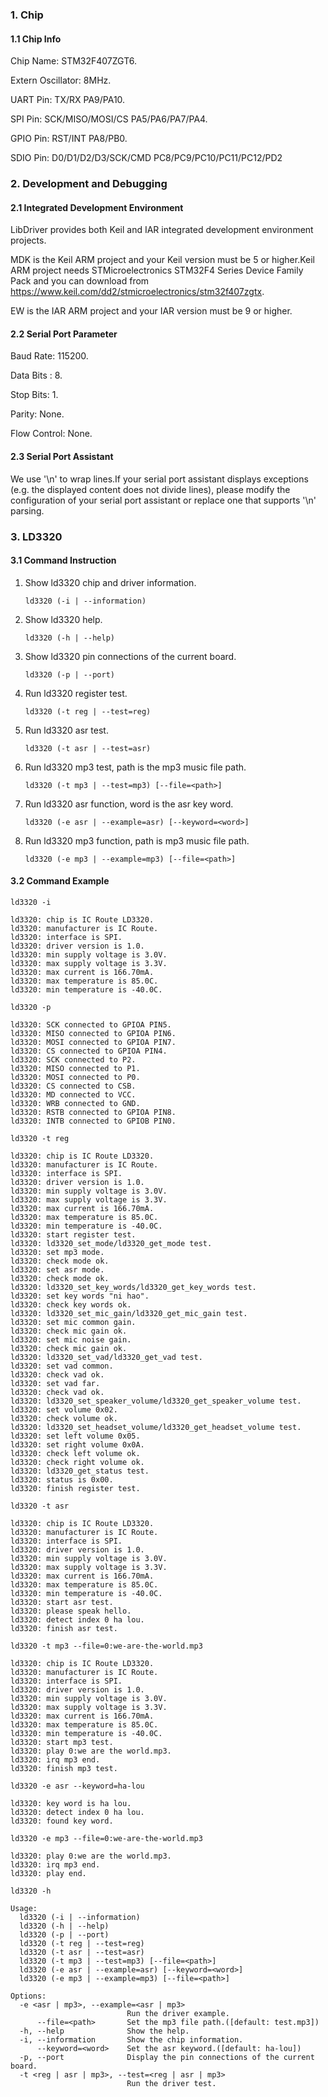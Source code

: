 ### 1. Chip

#### 1.1 Chip Info

Chip Name: STM32F407ZGT6.

Extern Oscillator: 8MHz.

UART Pin: TX/RX PA9/PA10.

SPI Pin: SCK/MISO/MOSI/CS  PA5/PA6/PA7/PA4.

GPIO Pin: RST/INT PA8/PB0.

SDIO Pin: D0/D1/D2/D3/SCK/CMD PC8/PC9/PC10/PC11/PC12/PD2

### 2. Development and Debugging

#### 2.1 Integrated Development Environment

LibDriver provides both Keil and IAR integrated development environment projects.

MDK is the Keil ARM project and your Keil version must be 5 or higher.Keil ARM project needs STMicroelectronics STM32F4 Series Device Family Pack and you can download from https://www.keil.com/dd2/stmicroelectronics/stm32f407zgtx.

EW is the IAR ARM project and your IAR version must be 9 or higher.

#### 2.2 Serial Port Parameter

Baud Rate: 115200.

Data Bits : 8.

Stop Bits: 1.

Parity: None.

Flow Control: None.

#### 2.3 Serial Port Assistant

We use '\n' to wrap lines.If your serial port assistant displays exceptions (e.g. the displayed content does not divide lines), please modify the configuration of your serial port assistant or replace one that supports '\n' parsing.

### 3. LD3320

#### 3.1 Command Instruction

1. Show ld3320 chip and driver information.

   ```shell
   ld3320 (-i | --information)
   ```

2. Show ld3320 help.

   ```shell
   ld3320 (-h | --help)
   ```

3. Show ld3320 pin connections of the current board.

   ```shell
   ld3320 (-p | --port)
   ```

4. Run ld3320 register test.

   ```shell
   ld3320 (-t reg | --test=reg)
   ```

5. Run ld3320 asr test.

   ```shell
   ld3320 (-t asr | --test=asr)
   ```

6. Run ld3320 mp3 test, path is the mp3 music file path.

   ```shell
   ld3320 (-t mp3 | --test=mp3) [--file=<path>]
   ```

7. Run ld3320 asr function, word is the asr key word. 

   ```shell
   ld3320 (-e asr | --example=asr) [--keyword=<word>]
   ```

8. Run ld3320 mp3 function, path is mp3 music file path. 

   ```shell
   ld3320 (-e mp3 | --example=mp3) [--file=<path>]
   ```

#### 3.2 Command Example

```shell
ld3320 -i

ld3320: chip is IC Route LD3320.
ld3320: manufacturer is IC Route.
ld3320: interface is SPI.
ld3320: driver version is 1.0.
ld3320: min supply voltage is 3.0V.
ld3320: max supply voltage is 3.3V.
ld3320: max current is 166.70mA.
ld3320: max temperature is 85.0C.
ld3320: min temperature is -40.0C.
```

```shell
ld3320 -p

ld3320: SCK connected to GPIOA PIN5.
ld3320: MISO connected to GPIOA PIN6.
ld3320: MOSI connected to GPIOA PIN7.
ld3320: CS connected to GPIOA PIN4.
ld3320: SCK connected to P2.
ld3320: MISO connected to P1.
ld3320: MOSI connected to P0.
ld3320: CS connected to CSB.
ld3320: MD connected to VCC.
ld3320: WRB connected to GND.
ld3320: RSTB connected to GPIOA PIN8.
ld3320: INTB connected to GPIOB PIN0.
```

```shell
ld3320 -t reg

ld3320: chip is IC Route LD3320.
ld3320: manufacturer is IC Route.
ld3320: interface is SPI.
ld3320: driver version is 1.0.
ld3320: min supply voltage is 3.0V.
ld3320: max supply voltage is 3.3V.
ld3320: max current is 166.70mA.
ld3320: max temperature is 85.0C.
ld3320: min temperature is -40.0C.
ld3320: start register test.
ld3320: ld3320_set_mode/ld3320_get_mode test.
ld3320: set mp3 mode.
ld3320: check mode ok.
ld3320: set asr mode.
ld3320: check mode ok.
ld3320: ld3320_set_key_words/ld3320_get_key_words test.
ld3320: set key words "ni hao".
ld3320: check key words ok.
ld3320: ld3320_set_mic_gain/ld3320_get_mic_gain test.
ld3320: set mic common gain.
ld3320: check mic gain ok.
ld3320: set mic noise gain.
ld3320: check mic gain ok.
ld3320: ld3320_set_vad/ld3320_get_vad test.
ld3320: set vad common.
ld3320: check vad ok.
ld3320: set vad far.
ld3320: check vad ok.
ld3320: ld3320_set_speaker_volume/ld3320_get_speaker_volume test.
ld3320: set volume 0x02.
ld3320: check volume ok.
ld3320: ld3320_set_headset_volume/ld3320_get_headset_volume test.
ld3320: set left volume 0x05.
ld3320: set right volume 0x0A.
ld3320: check left volume ok.
ld3320: check right volume ok.
ld3320: ld3320_get_status test.
ld3320: status is 0x00.
ld3320: finish register test.
```

```shell
ld3320 -t asr

ld3320: chip is IC Route LD3320.
ld3320: manufacturer is IC Route.
ld3320: interface is SPI.
ld3320: driver version is 1.0.
ld3320: min supply voltage is 3.0V.
ld3320: max supply voltage is 3.3V.
ld3320: max current is 166.70mA.
ld3320: max temperature is 85.0C.
ld3320: min temperature is -40.0C.
ld3320: start asr test.
ld3320: please speak hello.
ld3320: detect index 0 ha lou.
ld3320: finish asr test.
```

```shell
ld3320 -t mp3 --file=0:we-are-the-world.mp3

ld3320: chip is IC Route LD3320.
ld3320: manufacturer is IC Route.
ld3320: interface is SPI.
ld3320: driver version is 1.0.
ld3320: min supply voltage is 3.0V.
ld3320: max supply voltage is 3.3V.
ld3320: max current is 166.70mA.
ld3320: max temperature is 85.0C.
ld3320: min temperature is -40.0C.
ld3320: start mp3 test.
ld3320: play 0:we are the world.mp3.
ld3320: irq mp3 end.
ld3320: finish mp3 test.
```

```shell
ld3320 -e asr --keyword=ha-lou

ld3320: key word is ha lou.
ld3320: detect index 0 ha lou.
ld3320: found key word.
```

```shell
ld3320 -e mp3 --file=0:we-are-the-world.mp3

ld3320: play 0:we are the world.mp3.
ld3320: irq mp3 end.
ld3320: play end.
```

```shell
ld3320 -h

Usage:
  ld3320 (-i | --information)
  ld3320 (-h | --help)
  ld3320 (-p | --port)
  ld3320 (-t reg | --test=reg)
  ld3320 (-t asr | --test=asr)
  ld3320 (-t mp3 | --test=mp3) [--file=<path>]
  ld3320 (-e asr | --example=asr) [--keyword=<word>]
  ld3320 (-e mp3 | --example=mp3) [--file=<path>]

Options:
  -e <asr | mp3>, --example=<asr | mp3>
                          Run the driver example.
      --file=<path>       Set the mp3 file path.([default: test.mp3])
  -h, --help              Show the help.
  -i, --information       Show the chip information.
      --keyword=<word>    Set the asr keyword.([default: ha-lou])
  -p, --port              Display the pin connections of the current board.
  -t <reg | asr | mp3>, --test=<reg | asr | mp3>
                          Run the driver test.
```


